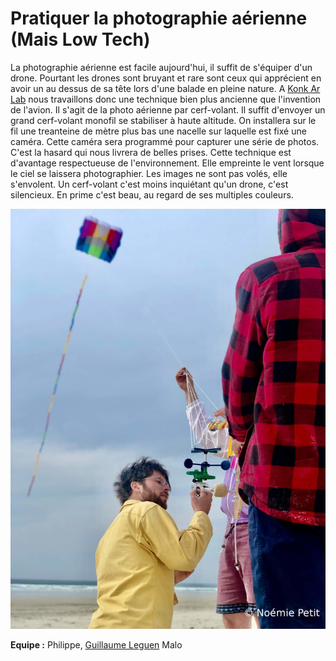 # Pratiquer la photographie aérienne (Mais Low Tech)
La photographie aérienne est facile aujourd'hui, il suffit de s'équiper d'un drone. Pourtant les drones sont bruyant et rare sont ceux qui apprécient en avoir un au dessus de sa tête lors d'une balade en pleine nature. A [Konk Ar Lab](https://www.konkarlab.bzh/) nous travaillons donc une technique bien plus ancienne que l'invention de l'avion. Il s'agit de la photo aérienne par cerf-volant. Il suffit d'envoyer un grand cerf-volant monofil se stabiliser à haute altitude. On installera sur le fil une treanteine de mètre plus bas une nacelle sur laquelle est fixé une caméra. Cette caméra sera programmé pour capturer une série de photos. C'est la hasard qui nous livrera de belles prises.
Cette technique est d'avantage respectueuse de l'environnement. Elle empreinte le vent lorsque le ciel se laissera photographier. Les images ne sont pas volés, elle s'envolent. Un cerf-volant c'est moins inquiétant qu'un drone, c'est silencieux. En prime c'est beau, au regard de ses multiples couleurs.

![introJpeg](pictures/Intro.jpeg)

**Equipe :** Philippe, [Guillaume Leguen](http://www.guillaumeleguen.xyz/?PagePrincipale) Malo
